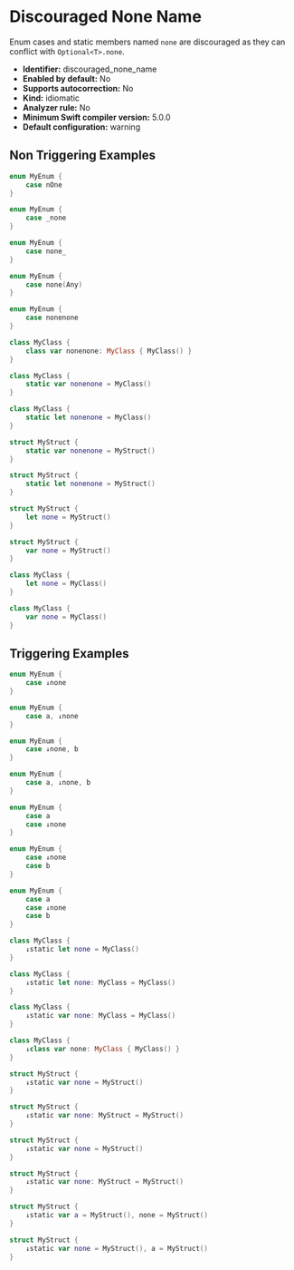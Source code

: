 # Discouraged None Name

Enum cases and static members named `none` are discouraged as they can conflict with `Optional<T>.none`.

* **Identifier:** discouraged_none_name
* **Enabled by default:** No
* **Supports autocorrection:** No
* **Kind:** idiomatic
* **Analyzer rule:** No
* **Minimum Swift compiler version:** 5.0.0
* **Default configuration:** warning

## Non Triggering Examples

```swift
enum MyEnum {
    case nOne
}
```

```swift
enum MyEnum {
    case _none
}
```

```swift
enum MyEnum {
    case none_
}
```

```swift
enum MyEnum {
    case none(Any)
}
```

```swift
enum MyEnum {
    case nonenone
}
```

```swift
class MyClass {
    class var nonenone: MyClass { MyClass() }
}
```

```swift
class MyClass {
    static var nonenone = MyClass()
}
```

```swift
class MyClass {
    static let nonenone = MyClass()
}
```

```swift
struct MyStruct {
    static var nonenone = MyStruct()
}
```

```swift
struct MyStruct {
    static let nonenone = MyStruct()
}
```

```swift
struct MyStruct {
    let none = MyStruct()
}
```

```swift
struct MyStruct {
    var none = MyStruct()
}
```

```swift
class MyClass {
    let none = MyClass()
}
```

```swift
class MyClass {
    var none = MyClass()
}
```

## Triggering Examples

```swift
enum MyEnum {
    case ↓none
}
```

```swift
enum MyEnum {
    case a, ↓none
}
```

```swift
enum MyEnum {
    case ↓none, b
}
```

```swift
enum MyEnum {
    case a, ↓none, b
}
```

```swift
enum MyEnum {
    case a
    case ↓none
}
```

```swift
enum MyEnum {
    case ↓none
    case b
}
```

```swift
enum MyEnum {
    case a
    case ↓none
    case b
}
```

```swift
class MyClass {
    ↓static let none = MyClass()
}
```

```swift
class MyClass {
    ↓static let none: MyClass = MyClass()
}
```

```swift
class MyClass {
    ↓static var none: MyClass = MyClass()
}
```

```swift
class MyClass {
    ↓class var none: MyClass { MyClass() }
}
```

```swift
struct MyStruct {
    ↓static var none = MyStruct()
}
```

```swift
struct MyStruct {
    ↓static var none: MyStruct = MyStruct()
}
```

```swift
struct MyStruct {
    ↓static var none = MyStruct()
}
```

```swift
struct MyStruct {
    ↓static var none: MyStruct = MyStruct()
}
```

```swift
struct MyStruct {
    ↓static var a = MyStruct(), none = MyStruct()
}
```

```swift
struct MyStruct {
    ↓static var none = MyStruct(), a = MyStruct()
}
```